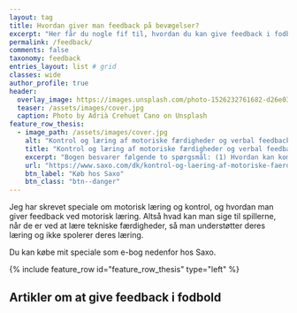 ```yaml
---
layout: tag
title: Hvordan giver man feedback på bevægelser?
excerpt: "Her får du nogle fif til, hvordan du kan give feedback i fodbold til dine spillere, når de skal lære tekniske færdigheder."
permalink: /feedback/
comments: false
taxonomy: feedback
entries_layout: list # grid
classes: wide
author_profile: true
header:
  overlay_image: https://images.unsplash.com/photo-1526232761682-d26e03ac148e?ixlib=rb-1.2.1&ixid=eyJhcHBfaWQiOjEyMDd9&auto=format&fit=crop&w=1915&q=80
  teaser: /assets/images/cover.jpg
  caption: Photo by Adrià Crehuet Cano on Unsplash
feature_row_thesis:
  - image_path: /assets/images/cover.jpg
    alt: "Kontrol og læring af motoriske færdigheder og verbal feedback"
    title: "Kontrol og læring af motoriske færdigheder og verbal feedback"
    excerpt: "Bogen besvarer følgende to spørgsmål: (1) Hvordan kan komplicerede, hurtige færdigheder tænkes at være kontrolleret, og hvordan kan påvirkningen og læringen i dette kontrolsystem tænkes at foregå? (2) Hvordan kan underviseren verbalt give feedback på udøverens præstation af en kompliceret, hurtig færdighed for at skabe den bedst mulige motoriske læring hos udøveren?"
    url: "https://www.saxo.com/dk/kontrol-og-laering-af-motoriske-faerdigheder-og-verbal-feedback_lars-olesen_epub_9788743011378"
    btn_label: "Køb hos Saxo"
    btn_class: "btn--danger"
---
```


Jeg har skrevet speciale om motorisk læring og kontrol, og hvordan man giver feedback ved motorisk læring. Altså hvad kan man sige til spillerne, når de er ved at lære tekniske færdigheder, så man understøtter deres læring og ikke spolerer deres læring.

Du kan købe mit speciale som e-bog nedenfor hos Saxo.

{% include feature_row id="feature_row_thesis" type="left" %}

## Artikler om at give feedback i fodbold
